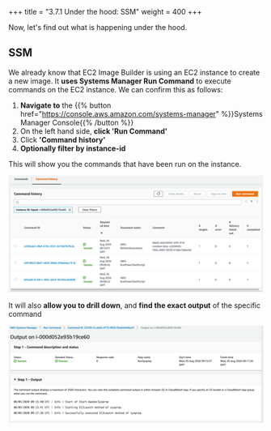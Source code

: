 +++
title = "3.7.1 Under the hood: SSM"
weight = 400
+++

Now, let's find out what is happening under the hood.

## SSM

We already know that EC2 Image Builder is using an EC2 instance to create a new image. It **uses Systems Manager Run Command** to execute commands on the EC2 instance. We can confirm this as follows:

1. **Navigate to** the {{% button href="https://console.aws.amazon.com/systems-manager" %}}Systems Manager Console{{% /button %}}
2. On the left hand side, **click 'Run Command'**
3. Click **'Command history'**
4. **Optionally filter by instance-id**

This will show you the commands that have been run on the instance.

![ssm](ssm.png)

It will also **allow you to drill down**, and **find the exact output** of the specific command

![cmd-output](cmd-output.png)